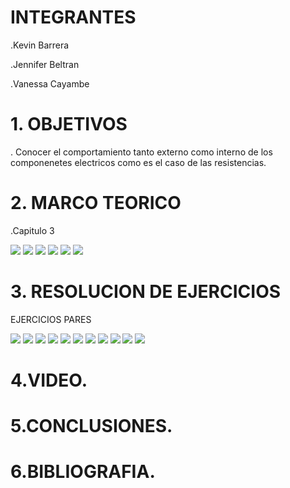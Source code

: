 # INTEGRANTES

.Kevin Barrera

.Jennifer Beltran

.Vanessa Cayambe

# 1. OBJETIVOS

. Conocer el comportamiento tanto externo como interno de los componenetes electricos como es el caso de las resistencias.


# 2. MARCO TEORICO

.Capitulo 3

![](https://github.com/Kevinsan21/imagenesinforme2/blob/main/resitencia1.png)
![](https://github.com/Kevinsan21/imagenesinforme2/blob/main/resistencia2.png)
![](https://github.com/Kevinsan21/imagenesinforme2/blob/main/resistencia3.png)
![](https://github.com/Kevinsan21/imagenesinforme2/blob/main/resistencia4.png)
![](https://github.com/Kevinsan21/imagenesinforme2/blob/main/resistencia5.png)
![](https://github.com/Kevinsan21/imagenesinforme2/blob/main/resistencia6.png)

# 3. RESOLUCION DE EJERCICIOS

EJERCICIOS PARES 

![](https://github.com/Kevinsan21/imagenesinforme2/blob/main/1.jpg)
![](https://github.com/Kevinsan21/imagenesinforme2/blob/main/2.jpg)
![](https://github.com/Kevinsan21/imagenesinforme2/blob/main/3.jpg)
![](https://github.com/Kevinsan21/imagenesinforme2/blob/main/4.jpg)
![](https://github.com/Kevinsan21/imagenesinforme2/blob/main/5.jpg)
![](https://github.com/Kevinsan21/imagenesinforme2/blob/main/6.jpg)
![](https://github.com/Kevinsan21/imagenesinforme2/blob/main/7.jpg)
![](https://github.com/Kevinsan21/imagenesinforme2/blob/main/8.jpg)
![](https://github.com/Kevinsan21/imagenesinforme2/blob/main/9.jpg)
![](https://github.com/Kevinsan21/imagenesinforme2/blob/main/10.jpg)
![](https://github.com/Kevinsan21/imagenesinforme2/blob/main/11.jpg)

# 4.VIDEO.


# 5.CONCLUSIONES.



# 6.BIBLIOGRAFIA.
